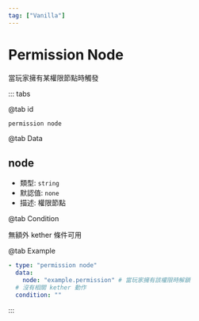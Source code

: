 ```yaml
---
tag: ["Vanilla"]
---
```


# Permission Node

當玩家擁有某權限節點時觸發

::: tabs

@tab id

`permission node`

@tab Data

## node <Badge text="必須" type="tip" />

- 類型: `string`
- 默認值: `none`
- 描述: 權限節點

@tab Condition

無額外 kether 條件可用

@tab Example

```yaml
- type: "permission node"
  data:
    node: "example.permission" # 當玩家擁有該權限時解鎖
  # 沒有相關 kether 動作
  condition: ""
```

:::